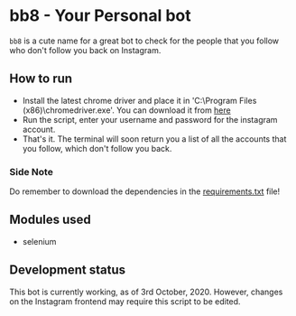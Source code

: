 # bb8 - Your Personal bot

 `bb8` is a cute name for a great bot to check for the people that you follow who don't follow you back on Instagram.
 
 ## How to run 
 * Install the latest chrome driver and place it in 'C:\Program Files (x86)\chromedriver.exe'. You can download it 
   from [here](https://chromedriver.chromium.org/)
 * Run the script, enter your username and password for the instagram account.
 * That's it. The terminal will soon return you a list of all the accounts that you follow, which don't follow you back.

 ### Side Note 

 Do remember to download the dependencies in the [requirements.txt](requirements.txt) file!
 
 ## Modules used 

 * selenium 
 
 ## Development status

 This bot is currently working, as of 3rd October, 2020. However, changes on the Instagram frontend may require 
 this script to be edited. 

